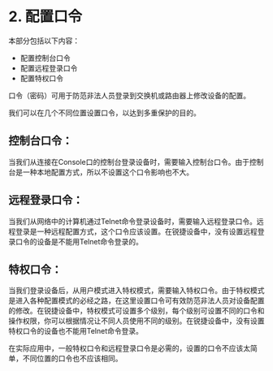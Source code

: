 # 2. 配置口令

本部分包括以下内容：

* 配置控制台口令
* 配置远程登录口令
* 配置特权口令

口令（密码）可用于防范非法人员登录到交换机或路由器上修改设备的配置。

我们可以在几个不同位置设置口令，以达到多重保护的目的。

## 控制台口令：

当我们从连接在Console口的控制台登录设备时，需要输入控制台口令。由于控制台是一种本地配置方式，所以不设置这个口令影响也不大。

## 远程登录口令：

当我们从网络中的计算机通过Telnet命令登录设备时，需要输入远程登录口令。远程登录是一种远程配置方式，这个口令应该设置。在锐捷设备中，没有设置远程登录口令的设备是不能用Telnet命令登录的。

## 特权口令：

当我们登录设备后，从用户模式进入特权模式，需要输入特权口令。由于特权模式是进入各种配置模式的必经之路，在这里设置口令可有效防范非法人员对设备配置的修改。在锐捷设备中，特权模式可设置多个级别，每个级别可设置不同的口令和操作权限，你可以根据情况让不同人员使用不同的级别。在锐捷设备中，没有设置特权口令的设备也不能用Telnet命令登录。

在实际应用中，一般特权口令和远程登录口令是必需的，设置的口令不应该太简单，不同位置的口令也不应该相同。

